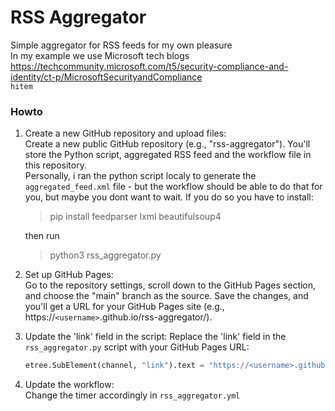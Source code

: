# RSS Aggregator

Simple aggregator for RSS feeds for my own pleasure \
In my example we use Microsoft tech blogs \
https://techcommunity.microsoft.com/t5/security-compliance-and-identity/ct-p/MicrosoftSecurityandCompliance
<br>
```hitem```

### Howto
1. Create a new GitHub repository and upload files: \
    Create a new public GitHub repository (e.g., "rss-aggregator"). You'll store the Python script, aggregated RSS feed and the workflow file in this repository. \
    Personally, i ran the python script localy to generate the ```aggregated_feed.xml``` file - but the workflow should be able to do that for you, but maybe you dont want to wait. If you do so you have to install:
    > pip install feedparser lxml beautifulsoup4

    then run 
    > python3 rss_aggregator.py

2. Set up GitHub Pages:\
    Go to the repository settings, scroll down to the GitHub Pages section, and choose the "main" branch as the source. Save the changes, and you'll get a URL for your GitHub Pages site (e.g., https://```<username>```.github.io/rss-aggregator/).
3. Update the 'link' field in the script:
    Replace the 'link' field in the ```rss_aggregator.py``` script with your GitHub Pages URL:
    ```python
    etree.SubElement(channel, "link").text = "https://<username>.github.io/<repo name>/aggregated_feed.xml"
    ```
4. Update the workflow:\
   Change the timer accordingly in ```rss_aggregator.yml```
